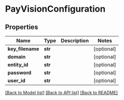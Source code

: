 # PayVisionConfiguration

## Properties
Name | Type | Description | Notes
------------ | ------------- | ------------- | -------------
**key_filename** | **str** |  | [optional] 
**domain** | **str** |  | [optional] 
**entity_id** | **str** |  | [optional] 
**password** | **str** |  | [optional] 
**user_id** | **str** |  | [optional] 

[[Back to Model list]](../README.md#documentation-for-models) [[Back to API list]](../README.md#documentation-for-api-endpoints) [[Back to README]](../README.md)

